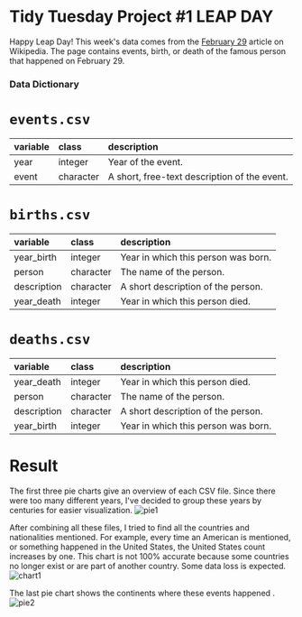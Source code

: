 # Tidy Tuesday Project #1 LEAP DAY
Happy Leap Day! This week's data comes from the [February 29](https://en.wikipedia.org/wiki/February_29) article on Wikipedia. The page contains events, birth, or death of the famous person that happened on February 29.

### Data Dictionary

# `events.csv`

|variable |class     |description |
|:--------|:---------|:-----------|
|year     |integer   |Year of the event. |
|event    |character |A short, free-text description of the event. |

# `births.csv`

|variable    |class     |description |
|:-----------|:---------|:-----------|
|year_birth  |integer   |Year in which this person was born. |
|person      |character |The name of the person. |
|description |character |A short description of the person. |
|year_death  |integer   |Year in which this person died. |

# `deaths.csv`

|variable    |class     |description |
|:-----------|:---------|:-----------|
|year_death  |integer   |Year in which this person died. |
|person      |character |The name of the person. |
|description |character |A short description of the person. |
|year_birth  |integer   |Year in which this person was born. |

# Result

The first three pie charts give an overview of each CSV file. Since there were too many different years, I've decided to group these years by centuries for easier visualization. 
![pie1](https://github.com/Fuzerius/TidyTuesday-projects/assets/139658690/aa616a77-8ff6-4016-bd5e-222d6e3963c8)



After combining all these files, I tried to find all the countries and nationalities mentioned. For example, every time an American is mentioned, or something happened in the United States, the United States count increases by one. This chart is not 100% accurate because some countries no longer exist or are part of another country. Some data loss is expected.
![chart1](https://github.com/Fuzerius/TidyTuesday-projects/assets/139658690/ab2bb9c0-1786-4094-a97e-8f1aec3d2c1d)



The last pie chart shows the continents where these events happened .
![pie2](https://github.com/Fuzerius/TidyTuesday-projects/assets/139658690/de158c5f-c12f-46a7-b237-8455ff3ec864)


